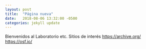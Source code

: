 ```yaml
---
layout: post
title:  "Página nueva"
date:   2018-08-06 13:32:00 -0500
categories: jekyll update
---
```



Bienvenidos al Laboratorio etc.
Sitios de interés
https://archive.org/
https://osf.io/

